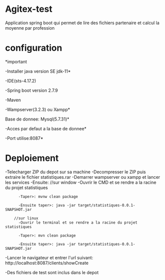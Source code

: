 # Agitex-test
Application spring boot qui permet de lire des fichiers partenaire et calcul la moyenne par profession

# configuration
*important

-Installer java version SE jdk-11*

-IDE(sts-4.17.2)

-Spring boot version 2.7.9

-Maven

-Wampserver(3.2.3) ou Xampp*

Base de donnee: Mysql(5.7.31)*

-Acces par defaut a la base de donnee*

-Port utilise:8087*

# Deploiement
-Telecharger ZIP du depot sur sa machine
-Decompresser le ZIP puis extraire le fichier statistiques.rar
-Demarrer wampserver ou xampp et lancer les services
-Ensuite:
        //sur window
          -Ouvrir le CMD et se rendre a la racine du projet statistiques

          -Taper>: mvnw clean package

          -Ensuite taper>: java -jar target/statistiques-0.0.1-SNAPSHOT.jar

        //sur linux
          -Ouvrir le terminal et se rendre a la racine du projet statistiques

          -Taper>: mvn clean package

          -Ensuite taper>: java -jar target/statistiques-0.0.1-SNAPSHOT.jar

-Lancer le navigateur et entrer l'url suivant: http://localhost:8087/clients/showCreate

-Des fichiers de test sont inclus dans le depot

